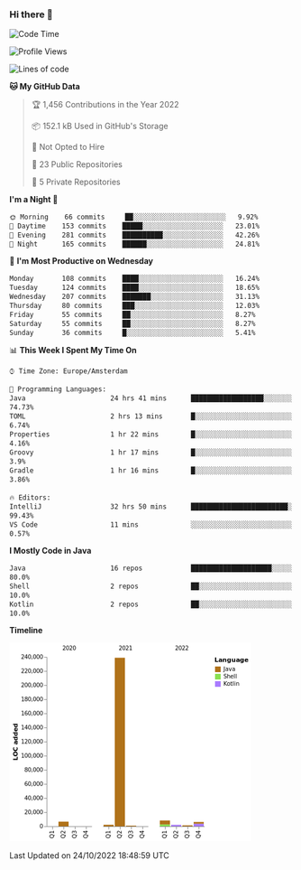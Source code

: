 ### Hi there 👋


<!--START_SECTION:waka-->
![Code Time](http://img.shields.io/badge/Code%20Time-2%2C561%20hrs%2052%20mins-blue)

![Profile Views](http://img.shields.io/badge/Profile%20Views-0-blue)

![Lines of code](https://img.shields.io/badge/From%20Hello%20World%20I%27ve%20Written-266%20Thousand%20lines%20of%20code-blue)

**🐱 My GitHub Data** 

> 🏆 1,456 Contributions in the Year 2022
 > 
> 📦 152.1 kB Used in GitHub's Storage 
 > 
> 🚫 Not Opted to Hire
 > 
> 📜 23 Public Repositories 
 > 
> 🔑 5 Private Repositories  
 > 
**I'm a Night 🦉** 

```text
🌞 Morning    66 commits     ██░░░░░░░░░░░░░░░░░░░░░░░   9.92% 
🌆 Daytime    153 commits    █████░░░░░░░░░░░░░░░░░░░░   23.01% 
🌃 Evening    281 commits    ██████████░░░░░░░░░░░░░░░   42.26% 
🌙 Night      165 commits    ██████░░░░░░░░░░░░░░░░░░░   24.81%

```
📅 **I'm Most Productive on Wednesday** 

```text
Monday       108 commits    ████░░░░░░░░░░░░░░░░░░░░░   16.24% 
Tuesday      124 commits    ████░░░░░░░░░░░░░░░░░░░░░   18.65% 
Wednesday    207 commits    ███████░░░░░░░░░░░░░░░░░░   31.13% 
Thursday     80 commits     ███░░░░░░░░░░░░░░░░░░░░░░   12.03% 
Friday       55 commits     ██░░░░░░░░░░░░░░░░░░░░░░░   8.27% 
Saturday     55 commits     ██░░░░░░░░░░░░░░░░░░░░░░░   8.27% 
Sunday       36 commits     █░░░░░░░░░░░░░░░░░░░░░░░░   5.41%

```


📊 **This Week I Spent My Time On** 

```text
⌚︎ Time Zone: Europe/Amsterdam

💬 Programming Languages: 
Java                     24 hrs 41 mins      ██████████████████░░░░░░░   74.73% 
TOML                     2 hrs 13 mins       █░░░░░░░░░░░░░░░░░░░░░░░░   6.74% 
Properties               1 hr 22 mins        █░░░░░░░░░░░░░░░░░░░░░░░░   4.16% 
Groovy                   1 hr 17 mins        █░░░░░░░░░░░░░░░░░░░░░░░░   3.9% 
Gradle                   1 hr 16 mins        █░░░░░░░░░░░░░░░░░░░░░░░░   3.86%

🔥 Editors: 
IntelliJ                 32 hrs 50 mins      ████████████████████████░   99.43% 
VS Code                  11 mins             ░░░░░░░░░░░░░░░░░░░░░░░░░   0.57%

```

**I Mostly Code in Java** 

```text
Java                     16 repos            ████████████████████░░░░░   80.0% 
Shell                    2 repos             ██░░░░░░░░░░░░░░░░░░░░░░░   10.0% 
Kotlin                   2 repos             ██░░░░░░░░░░░░░░░░░░░░░░░   10.0%

```


**Timeline**

![Chart not found](https://raw.githubusercontent.com/powercasgamer/powercasgamer/master/charts/bar_graph.png) 


 Last Updated on 24/10/2022 18:48:59 UTC
<!--END_SECTION:waka-->
